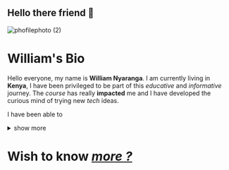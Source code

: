 ## Hello there friend 👋


 ![phofilephoto (2)](https://github.com/William-nyarash/mypage/assets/114805151/6b07e089-6698-4153-aa20-78e72aff0b1f)  
# William's Bio
Hello everyone, my name is **William Nyaranga**. I am currently living in **Kenya**, I have been privileged to be part of this *educative*   and *informative* journey. The *course* has really **impacted** me and I have developed the curious mind of trying new *tech* ideas.
 
I have been able to<details>
                         <summary>show more</summary>
                       1- create a repository
                       2- create a link using **markdown**
                       3- Create  a table using **markdown**
                       4- navigate through the different sections on ***GitHub*** 
                     ~~5-~~ to name a few
                     </details>
  # Wish to know [*more ?*](https://www.eddiejaoude.io/course-github-profile-landing?r_done=1) 
<!-- 👋 Hi, I’m @William-nyarash 
- 👀 I’m interested in  AI and web application.
- 🌱 I’m currently learning html,css,python and c programming languages.
- 💞️ I’m looking to collaborate on creating application to help in diagnosis and treatment of eye defects.
- 📫 How to reach me via owetywilliamnyaranga@gmail.com.
very soon I'll be launching something so be on the look out.

William-nyarash/William-nyarash is a ✨ special ✨ repository because its `README.md` (this file) appears on your GitHub profile.
You can click the Preview link to take a look at your changes.
 -->
